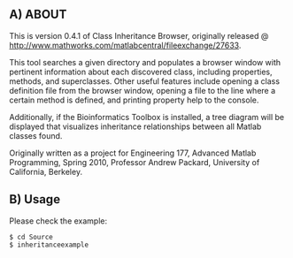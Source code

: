 ## A) ABOUT

This is version 0.4.1 of Class Inheritance Browser, originally released @ http://www.mathworks.com/matlabcentral/fileexchange/27633.

This tool searches a given directory and populates a browser window with pertinent information about each discovered class, including properties, methods, and superclasses. Other useful features include opening a class definition file from the browser window, opening a file to the line where a certain method is defined, and printing property help to the console.

Additionally, if the Bioinformatics Toolbox is installed, a tree diagram will be displayed that visualizes inheritance relationships between all Matlab classes found.

Originally written as a project for Engineering 177, Advanced Matlab Programming, Spring 2010, Professor Andrew Packard, University of California, Berkeley.

## B) Usage
Please check the example:

```
$ cd Source
$ inheritanceexample
```
